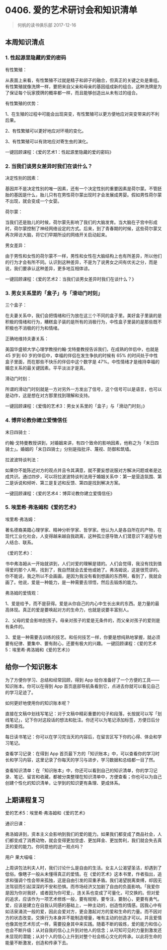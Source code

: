 # 0406. 爱的艺术研讨会和知识清单
> 何帆的读书俱乐部
2017-12-16

## 本周知识清点

### 1. 性起源里隐藏的爱的密码
有性繁殖：

从表面上来看，有性繁殖不过就是精子和卵子的融合，但真正的关键之处是重组。有性繁殖就像洗牌一样，要把来自父亲和母亲的基因组成新的组合。这种洗牌是为了保证每个玩家摸牌的概率都一样，而且能够创造出从未有过的组合。

有性繁殖的优势：

1、在生殖的过程中可能会出现突变，有性繁殖可以更方便地应对突变带来的不利后果。

2、有性繁殖可以更好地应对环境的变化。

3、有性繁殖可以有效地应对寄生虫的演化。

一键回顾课程：《爱的艺术1：性起源里隐藏的爱的密码》

### 2. 当我们谈男女差异时我们在谈什么？
决定性别的因素：

基因并不是决定性别的唯一因素，还有一个决定性别的重要因素是荷尔蒙。不管胚胎的基因是什么，胎儿只有在男性荷尔蒙出现时才会发展成男婴。假如男性荷尔蒙不出现，就会变成一个女婴。

荷尔蒙：

当我们还是胎儿的时候，荷尔蒙先影响了我们的大脑发育。当大脑在子宫中形成时，荷尔蒙控制了神经网络设定的方式。后来，到了青春期的时候，这些荷尔蒙又再次拜访大脑，将它们早期所设的网络开关启动起来。

男女差异：

由于男性和女性的荷尔蒙不一样，男性和女性在大脑结构上也有所差异，所以他们的行为才会有所不同。认识到这种差异，不是为了说男女之间有优劣之分，而是说，我们要承认这种差异，更多地互相体谅。

一键回顾课程：《爱的艺术2：当我们谈男女差异时我们在谈什么？》

### 3. 男女关系里的「盒子」与「滑动门时刻」
三个盒子：

在夫妻关系中，我们会把情绪和行为放在这三个不同的盒子里。美好盒子里装的是积极的情绪和行为，糟糕盒子装的是所有的消极行为，中性盒子里装的是那些既不积极也不消极的行为和情绪。

正确地维持夫妻关系：

美国华盛顿大学心理学教授约翰·戈特曼教授告诉我们，在成熟的伴侣中，也就是 45 岁到 60 岁的伴侣中，幸福的伴侣在发生争执的时候有 65% 的时间处于中性盒子里面，而在那些不快乐的伴侣中这个数字是 47%。中性情绪才是维持幸福的婚恋关系的最关键因素。平平淡淡才是真。

滑动门时刻：

所谓的滑动门时刻就是一方对另外一方发出了信号，这个信号可以是语言，也可以是动作，这是想在对方那里找到理解和支持。

一键回顾课程：《爱情的艺术3：男女关系里的「盒子」与「滑动门时刻」》

### 4. 博弈论教你建立爱情信任
末日四骑士：

约翰·戈特曼教授讲到，对婚姻来讲，有四个致命的影响因素，他称之为「末日四骑士」。婚姻的「末日四骑士」分别是指批评、蔑视、防御和筑墙。

拉波波特谈判法：

如果你不能陈述对方的观点并且令其满意，就不要妄想说服对方解决问题或者是达成共识。通过四步，可以将拉波波特谈判法用于婚姻关系中：第一是营造氛围、第二是诉说和倾听、第三是复述和反馈、第四是找到解决方案。

一键回顾课程：《爱的艺术4：博弈论教你建立爱情信任》

### 5. 埃里希·弗洛姆和《爱的艺术》
埃里希·弗洛姆：

著名德裔美籍心理学家、精神分析学家、哲学家。他认为人是各自所在的产物，在现代工业化社会，人变得越来越自我疏离，这种孤立感导致人们潜意识下渴望与他人结合、联系。

《爱的艺术》：

书中弗洛姆从一开始就讲到，人们对爱的理解是错的。人们会觉得，我没有找到值得爱的那个人啊，找到了，我自然就会去爱他或她了。弗洛姆说，这是很荒谬的。你不能说，我之所以不会画画，是因为我没有看到想画的东西啊，看到了，我就会画了。他说，爱是一种能力，是一种需要去领悟，然后去锻炼的能力。

弗洛姆的爱情观：

1、爱是给予，而不是获得。爱是从你自己的内心中生长出来的东西。是力量的最高体现。真正的爱是要唤起对方的生命力，也就是说要丰富别人。

2、父母的爱会影响到孩子。母亲对孩子的爱是无条件的，而父亲对孩子的爱则是有条件的。

3、爱是一种需要去训练的技艺。和任何技艺一样，你要是想纯熟地掌握，就必须要有纪律、要集中、要有耐心，还要有极大的兴趣。
一键回顾课程：《爱的艺术5：埃里希·弗洛姆和《爱的艺术》》

## 给你一个知识账本
为了方便你学习、总结和经常回顾，得到 App 给你准备好了一个方便的工具——知识账本。你可以在得到 App 首页底部导航条看到它，点进去你就可以看见自己的学习足迹了。

如何更好地使用你的知识账本呢？

直接在文稿中划线写笔记：对于文稿中精彩重要的句子和段落，长按就可以写「划线笔记」，记下你对这段话的想法和批注。你还可以为笔记添加标签，方便日后分类和查找。

每日读书笔记：你可以在学习完当天的内容后，在留言区写下你的心得、体会和学习笔记。

查看学习记录：在得到 App 首页最下方的「知识账本」中，可以查看你的学习时长和学习内容，这里记录了你每天的学习与进步，学习数据和总结都一目了然。

查看知识清单：在「知识账本」中，你还可以看到自己的知识清单，你的学习记录、笔记、留言和收藏，都被分类整理在知识清单中，方便查看；你也可以为自己创建个性化的知识清单，让学到的知识更有条理、更成体系。

## 上期课程复习
爱的艺术5：埃里希·弗洛姆和《爱的艺术》

通识日课：

弗洛姆讲到，资本主义会影响到我们的爱的能力。如果我们都变成了商品社会，人们都变成了消费动物，就会变得更加空虚、更加拜金、更加势利，我们就会失去真正的爱的能力。你同意他的这一观点吗？

用户 果大喵喵：

上周讲包法利夫人时，我们讨论什么是自由的生活。女主人公渴望圣洁，却遇到了低俗。像瞎子一般从未懂得真正的爱情。在《爱的艺术》这本书里，作者指出，追求和强调个性会带来孤独，这是自由引发的双重矛盾。我们渴望脱离束缚，却因无法驾驭而引起深深的不安和恐惧。而市场经济又加剧了自由的负面影响。「我爱你是因为你对我好，或者因为你可爱」，连关系也变成了可量化，可交换的。但对爱的追求，应该作为一项艺术修炼一般，要有规矩，要专注，要耐心，更要有勇气。爱，应该是建立在自我认同感的基础上，一种主动的，创造性的情感。因我心中有如活泉涌流一般的爱，因此会爱对方，更会激起对方的爱和生命的力量。而不因对方的状态改变。交换行为本身并不能制造增量，唯有主动的创造才可以。并且爱情也像其他艺术形式一样，需要投身其中来实践。随着不断的锻炼，爱的能力和信心也会不断升级：从对自我的信心上升到对他人的信念；从可知可见的力量到激发还未显现的潜能；从对个人的信心上升到对整个社会核心文化的传承。以此将生命的能量不断激发，创造和传承下去。


